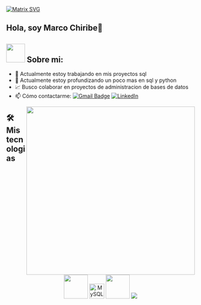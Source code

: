 [![Matrix SVG](https://raw.githubusercontent.com/rodrigograca31/rodrigograca31/master/matrix.svg)](https://www.youtube.com/watch?v=SDkAGkd4NLc) 
  
## Hola, soy Marco Chiribe👋

## <picture><img src = "https://github.com/7oSkaaa/7oSkaaa/blob/main/Images/about_me.gif?raw=true" width = 50px></picture> Sobre mi:
- 🔭 Actualmente estoy trabajando en mis proyectos sql
- 🌱 Actualmente estoy profundizando un poco mas en sql y python
- 📈 Busco colaborar en proyectos de administracion de bases de datos
- 📫 Cómo contactarme: [![Gmail Badge](https://img.shields.io/badge/-marcochiribe@gmail.com-d14836?style=flat-square&logo=Gmail&logoColor=white&link=mailto:marcochiribe@gmail.com)](mailto:marcochiribe@gmail.com)
  			<a href="https://www.linkedin.com/in/marco-chiribe-981547283" target="_blank"><img alt="LinkedIn" src="https://img.shields.io/badge/linkedin-%230077B5.svg?&style=flat-square&logo=linkedin&logoColor=white" />
</a>



<picture> <img align="right" src="https://github.com/7oSkaaa/7oSkaaa/blob/main/Images/Right_Side.gif?raw=true" width = 450px></picture>


## 🛠️Mis tecnologias


<p align="center">
	<img src="https://cdn.jsdelivr.net/gh/devicons/devicon/icons/python/python-original.svg"  style="height: 4rem"/>
	<img title="MySQL" alt="MySQL" src="https://raw.githubusercontent.com/Thomas-George-T/Thomas-George-T/master/assets/mysql.svg" width="40" height="40" />
	<img src="https://cdn.jsdelivr.net/gh/devicons/devicon/icons/git/git-plain.svg" style="height: 4rem"/>
	<img src="https://img.icons8.com/color/48/4a90e2/visual-studio-code-2019.png"/> </p>

<br>


